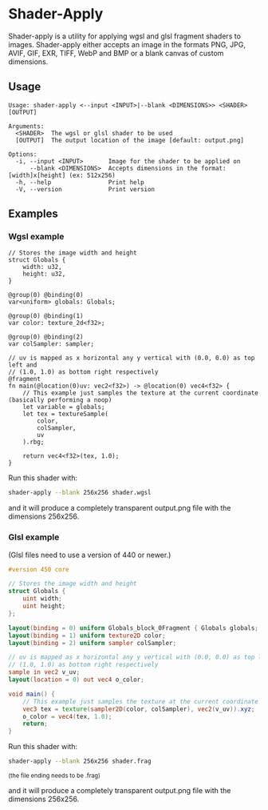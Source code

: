 # Shader-Apply
Shader-apply is a utility for applying wgsl and glsl fragment shaders to images. Shader-apply either accepts an image in the formats PNG, JPG, AVIF, GIF, EXR, TIFF, WebP and BMP or a blank canvas of custom dimensions.

## Usage
```
Usage: shader-apply <--input <INPUT>|--blank <DIMENSIONS>> <SHADER> [OUTPUT]

Arguments:
  <SHADER>  The wgsl or glsl shader to be used
  [OUTPUT]  The output location of the image [default: output.png]

Options:
  -i, --input <INPUT>       Image for the shader to be applied on
      --blank <DIMENSIONS>  Accepts dimensions in the format: [width]x[height] (ex: 512x256)
  -h, --help                Print help
  -V, --version             Print version
```

## Examples

### Wgsl example

```wgsl
// Stores the image width and height
struct Globals {
	width: u32,
	height: u32,
}

@group(0) @binding(0)
var<uniform> globals: Globals;

@group(0) @binding(1)
var color: texture_2d<f32>;

@group(0) @binding(2)
var colSampler: sampler;

// uv is mapped as x horizontal any y vertical with (0.0, 0.0) as top left and
// (1.0, 1.0) as bottom right respectively
@fragment
fn main(@location(0)uv: vec2<f32>) -> @location(0) vec4<f32> {
	// This example just samples the texture at the current coordinate (basically performing a noop)
	let variable = globals;
    let tex = textureSample(
		color,
		colSampler,
		uv
	).rbg;

	return vec4<f32>(tex, 1.0);
}
```

Run this shader with:
```sh
shader-apply --blank 256x256 shader.wgsl
```

and it will produce a completely transparent output.png file with the dimensions 256x256.


### Glsl example
(Glsl files need to use a version of 440 or newer.)
```glsl
#version 450 core

// Stores the image width and height
struct Globals {
    uint width;
    uint height;
};

layout(binding = 0) uniform Globals_block_0Fragment { Globals globals; };
layout(binding = 1) uniform texture2D color;
layout(binding = 2) uniform sampler colSampler;

// uv is mapped as x horizontal any y vertical with (0.0, 0.0) as top left and
// (1.0, 1.0) as bottom right respectively
sample in vec2 v_uv;
layout(location = 0) out vec4 o_color;

void main() {
	// This example just samples the texture at the current coordinate (basically performing a noop)
    vec3 tex = texture(sampler2D(color, colSampler), vec2(v_uv)).xyz;
    o_color = vec4(tex, 1.0);
    return;
}
```

Run this shader with:
```sh
shader-apply --blank 256x256 shader.frag
```
<sub>(the file ending needs to be .frag)<sub>

and it will produce a completely transparent output.png file with the dimensions 256x256.
